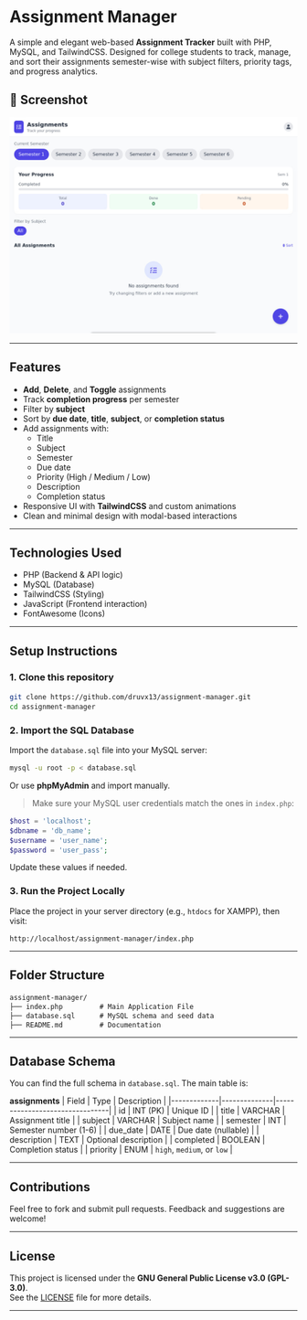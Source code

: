 

# **Assignment Manager**

A simple and elegant web-based **Assignment Tracker** built with PHP, MySQL, and TailwindCSS. Designed for college students to track, manage, and sort their assignments semester-wise with subject filters, priority tags, and progress analytics.


## 📸 Screenshot

![Assignment Manager UI](./theescape-eu-org-1024xFULLdesktop-e59712.jpg)

---

## **Features**

- **Add**, **Delete**, and **Toggle** assignments
- Track **completion progress** per semester
- Filter by **subject**
- Sort by **due date**, **title**, **subject**, or **completion status**
- Add assignments with:
  - Title
  - Subject
  - Semester
  - Due date
  - Priority (High / Medium / Low)
  - Description
  - Completion status
- Responsive UI with **TailwindCSS** and custom animations
- Clean and minimal design with modal-based interactions

---

## **Technologies Used**

- PHP (Backend & API logic)
- MySQL (Database)
- TailwindCSS (Styling)
- JavaScript (Frontend interaction)
- FontAwesome (Icons)

---

## **Setup Instructions**

### 1. **Clone this repository**

```bash
git clone https://github.com/druvx13/assignment-manager.git
cd assignment-manager
```

### 2. **Import the SQL Database**

Import the `database.sql` file into your MySQL server:

```bash
mysql -u root -p < database.sql
```

Or use **phpMyAdmin** and import manually.

> Make sure your MySQL user credentials match the ones in `index.php`:
```php
$host = 'localhost';
$dbname = 'db_name';
$username = 'user_name';
$password = 'user_pass';
```

Update these values if needed.

### 3. **Run the Project Locally**

Place the project in your server directory (e.g., `htdocs` for XAMPP), then visit:

```
http://localhost/assignment-manager/index.php
```

---

## **Folder Structure**

```
assignment-manager/
├── index.php         # Main Application File
├── database.sql      # MySQL schema and seed data
├── README.md         # Documentation
```

---

## **Database Schema**

You can find the full schema in `database.sql`. The main table is:

**assignments**
| Field       | Type         | Description                    |
|-------------|--------------|--------------------------------|
| id          | INT (PK)     | Unique ID                      |
| title       | VARCHAR      | Assignment title               |
| subject     | VARCHAR      | Subject name                   |
| semester    | INT          | Semester number (1-6)          |
| due_date    | DATE         | Due date (nullable)            |
| description | TEXT         | Optional description           |
| completed   | BOOLEAN      | Completion status              |
| priority    | ENUM         | `high`, `medium`, or `low`     |

---

## **Contributions**

Feel free to fork and submit pull requests. Feedback and suggestions are welcome!

---

## **License**

This project is licensed under the **GNU General Public License v3.0 (GPL-3.0)**.  
See the [LICENSE](./LICENSE) file for more details.

---

